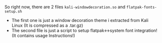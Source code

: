 So right now, there are 2 files `kali-windowdecoration.so` and `flatpak-fonts-setup.sh`
- The first one is just a window decoration theme i extracted from Kali Linux (It is compressed as a .tar.gz)
- The second file is just a script to setup flatpak<->system font integration! (It contains usage Instructions!)
